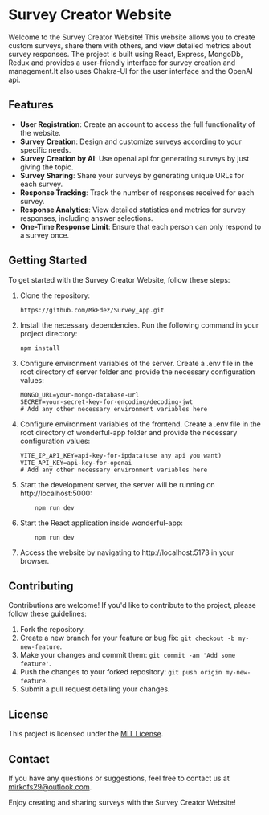 # Survey Creator Website

Welcome to the Survey Creator Website! This website allows you to create custom surveys, share them with others, and view detailed metrics about survey responses. The project is built using React, Express, MongoDb, Redux and provides a user-friendly interface for survey creation and management.It also uses Chakra-UI for the user interface and the OpenAI api.

## Features

- **User Registration**: Create an account to access the full functionality of the website.
- **Survey Creation**: Design and customize surveys according to your specific needs.
- **Survey Creation by AI**: Use openai api for generating surveys by just giving the topic.
- **Survey Sharing**: Share your surveys by generating unique URLs for each survey.
- **Response Tracking**: Track the number of responses received for each survey.
- **Response Analytics**: View detailed statistics and metrics for survey responses, including answer selections.
- **One-Time Response Limit**: Ensure that each person can only respond to a survey once.

## Getting Started

To get started with the Survey Creator Website, follow these steps:

1. Clone the repository:

   ```shell
   https://github.com/MkFdez/Survey_App.git
2. Install the necessary dependencies. Run the following command in your project directory:

   ```shell
   npm install
3. Configure environment variables of the server. Create a .env file in the root directory of server folder and provide the necessary configuration values:

    ```plaintext
    MONGO_URL=your-mongo-database-url
    SECRET=your-secret-key-for-encoding/decoding-jwt
    # Add any other necessary environment variables here
4. Configure environment variables of the frontend. Create a .env file in the root directory of wonderful-app folder and provide the necessary configuration values:

    ```plaintext
    VITE_IP_API_KEY=api-key-for-ipdata(use any api you want)
    VITE_API_KEY=api-key-for-openai
    # Add any other necessary environment variables here
5. Start the development server, the server will be running on http://localhost:5000:

    ```shell
        npm run dev
6. Start the React application inside wonderful-app:

    ```shell
        npm run dev   
7. Access the website by navigating to http://localhost:5173 in your browser.

## Contributing

Contributions are welcome! If you'd like to contribute to the project, please follow these guidelines:

1. Fork the repository.
2. Create a new branch for your feature or bug fix: `git checkout -b my-new-feature`.
3. Make your changes and commit them: `git commit -am 'Add some feature'`.
4. Push the changes to your forked repository: `git push origin my-new-feature`.
5. Submit a pull request detailing your changes.

## License

This project is licensed under the [MIT License](LICENSE.md).

## Contact

If you have any questions or suggestions, feel free to contact us at [mirkofs29@outlook.com](mailto:your-email@example.com).

Enjoy creating and sharing surveys with the Survey Creator Website!

